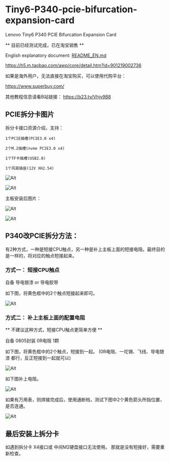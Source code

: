 # Tiny6-P340-pcie-bifurcation-expansion-card
Lenovo Tiny6 P340 PCIE Bifurcation Expansion Card

** 目前已经测试完成，已在淘宝销售 **

English explanatory document: [README_EN.md](README_EN.md)

https://h5.m.taobao.com/awp/core/detail.htm?id=901219002736

如果是海外用户，无法直接在淘宝购买，可以使用代购平台：

https://www.superbuy.com/


其他教程信息请看B站链接： https://b23.tv/Vhjv9B8



## PCIE拆分卡图片

拆分卡接口资源介绍，支持： 

    1个PCIE插槽(PCIE3.0 x4)

    2个M.2插槽(nvme PCIE3.0 x4)

    1个TF卡插槽(USB2.0)

    1个风扇插座(12V XH2.54)

![Alt](picture/CARD-1.jpg)

![Alt](picture/CARD-2.jpg)


主板安装后图片：

![Alt](picture/MB-1.jpg)

![Alt](picture/MB-2.jpg)



## P340改PCIE拆分方法：

有2种方式，一种是短接CPU触点，另一种是补上主板上面的短接电阻。最终目的是一样的，将对应的触点短接起来。

### 方式一： 短接CPU触点

自备 导电银漆 or 导电胶带

如下图，将黄色框中的2个触点短接起来即可。

![Alt](picture/PCIE-BIF-CPU-1.jpg)



### 方式二： 补上主板上面的配置电阻

** 不建议这种方式，短接CPU触点更简单方便 **

自备  0805封装 0R电阻 1颗

如下图，将黄色框中的2个触点，短接到一起。 (0R电阻、一坨锡、飞线、导电银漆 都行，反正短接到一起就可以)

![Alt](picture/PCIE-BIF-MB-1.jpg)


如下图补上电阻。

![Alt](picture/PCIE-BIF-MB-2.jpg)

如果有万用表，则焊接完成后，使用通断档，测试下图中2个黄色箭头所指位置，是否连通。

![Alt](picture/PCIE-BIF-MB-3.jpg)


## 最后安装上拆分卡

如遇到拆分卡  X4接口或 中间M2硬盘接口无法使用。 那就是没有短接好，需要重新检查。

